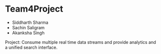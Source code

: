 # Team4Project

- Siddharth Sharma
- Sachin Saligram
- Akanksha Singh

Project: Consume multiple real time data streams and provide analytics and a unified search interface.
